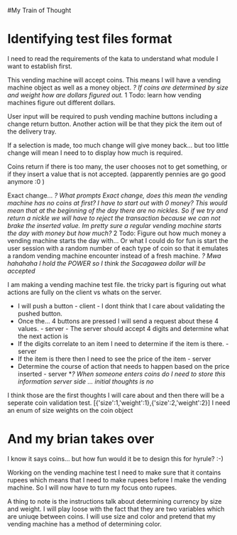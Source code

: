#My Train of Thought
# Identifying test files format
I need to read the requirements of the kata to understand what module I want to establish first.

This vending machine will accept coins. This means I will have a vending machine object as well as a money object.
*? If coins are determined by size and weight how are dollars figured out.*
1 Todo: learn how vending machines figure out different dollars.

User input will be required to push vending machine buttons including a change return button. Another action will be that they pick the item out of the delivery tray.

If a selection is made, too much change will give money back... but too little change will mean I need to to display how much is required.

Coins return if there is too many, the user chooses not to get something, or if they insert a value that is not accepted. (apparently pennies are go good anymore :0 ) 

Exact change...
*? What prompts Exact change, does this mean the vending machine has no coins at first? I have to start out with 0 money? This would mean that at the beginning of the day there are no nickles. So if we try and return a nickle we will have to reject the transaction because we can not brake the inserted value. Im pretty sure a regular vending machine starts the day with money but how much?*
2 Todo: Figure out how much money a vending machine starts the day with...
Or what I could do for fun is start the user session with a random number of each type of coin so that it emulates a random vending machine encounter instead of a fresh machine.
*? Mwa hahahaha I hold the POWER so I think the Sacagawea dollar will be accepted*

I am making a vending machine test file. the tricky part is figuring out what actions are fully on the client vs whats on the server.
* I will push a button - client - I dont think that I care about validating the pushed button.
* Once the... 4 buttons are pressed I will send a request about these 4 values. - server - The server should accept 4 digits and determine what the next action is
* If the digits correlate to an item I need to determine if the item is there. - server
* If the item is there then I need to see the price of the item - server
* Determine the course of action that needs to happen based on the price inserted - server
**? When someone enters coins do I need to store this information server side ... initial thoughts is no*

I think those are the first thoughts I will care about and then there will be a seperate coin validation test.
[{'size':1,'weight':1},{'size':2,'weight':2}]
I need an enum of size weights on the coin object 

# And my brian takes over
I know it says coins... but how fun would it be to design this for hyrule? :-)

Working on the vending machine test I need to make sure that it contains rupees which means that I need to make rupees before I make the vending machine. So I will now have to turn my focus onto rupees.

A thing to note is the instructions talk about determining currency by size and weight. I will play loose with the fact that they are two variables which are uniuqe between coins. I will use size and color and pretend that my vending machine has a method of determining color.